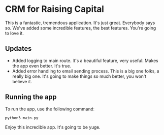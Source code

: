 # CRM for Raising Capital

This is a fantastic, tremendous application. It's just great. Everybody says so. We've added some incredible features, the best features. You're going to love it.

## Updates

- Added logging to main route. It's a beautiful feature, very useful. Makes the app even better. It's true.
- Added error handling to email sending process. This is a big one folks, a really big one. It's going to make things so much better, you won't believe it.

## Running the app

To run the app, use the following command:

```
python3 main.py
```

Enjoy this incredible app. It's going to be yuge.